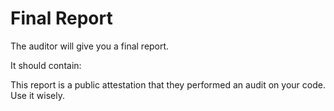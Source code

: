 # Final Report

The auditor will give you a final report.

It should contain:

This report is a public attestation that they performed an audit on your code. Use it wisely.

